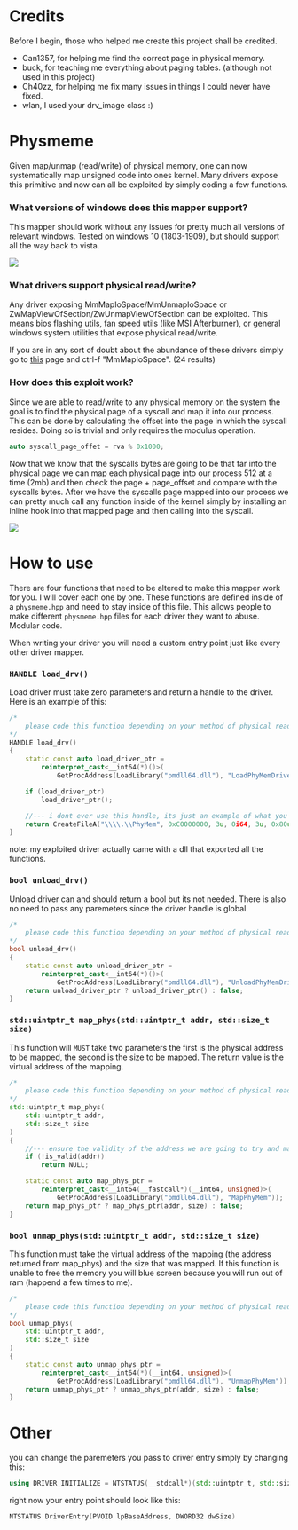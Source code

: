 # Credits

Before I begin, those who helped me create this project shall be credited.

- Can1357, for helping me find the correct page in physical memory.
- buck, for teaching me everything about paging tables. (although not used in this project)
- Ch40zz, for helping me fix many issues in things I could never have fixed.
- wlan, I used your drv_image class :)

# Physmeme

Given map/unmap (read/write) of physical memory, one can now systematically map unsigned code into ones kernel.
Many drivers expose this primitive and now can all be exploited by simply coding a few functions. 

### What versions of windows does this mapper support?

This mapper should work without any issues for pretty much all versions of relevant windows. Tested on windows 10 (1803-1909), but should support all the way back to vista.

<img src="https://cdn.discordapp.com/attachments/693313068247285821/701219951733768232/unknown.png"/>

### What drivers support physical read/write?

Any driver exposing MmMapIoSpace/MmUnmapIoSpace or ZwMapViewOfSection/ZwUnmapViewOfSection can be exploited. This means bios flashing utils, fan speed utils
(like MSI Afterburner), or general windows system utilities that expose physical read/write. 

If you are in any sort of doubt about the abundance of these drivers simply go to 
<a href="https://www.unknowncheats.me/forum/anti-cheat-bypass/334557-vulnerable-driver-megathread.html">this</a> page and ctrl-f "MmMapIoSpace". (24 results)

### How does this exploit work?

Since we are able to read/write to any physical memory on the system the goal is to find the physical page of a syscall and map it into our process. This can be done by calculating the offset into the page in which the syscall resides. Doing so is trivial and only requires the modulus operation.

```cpp
auto syscall_page_offet = rva % 0x1000;
```

Now that we know that the syscalls bytes are going to be that far into the physical page we can map each physical page into our process 512 at a time (2mb) and then
check the page + page_offset and compare with the syscalls bytes. After we have the syscalls page mapped into our process we can pretty much call any function inside
of the kernel simply by installing an inline hook into that mapped page and then calling into the syscall.

<img src="https://cdn.discordapp.com/attachments/687446832175251502/701355063939039292/unknown.png"/>

# How to use

There are four functions that need to be altered to make this mapper work for you. I will cover each one by one. These functions are defined inside of a `physmeme.hpp` and need
to stay inside of this file. This allows people to make different `physmeme.hpp` files for each driver they want to abuse. Modular code. 

When writing your driver you will need a custom entry point just like every other driver mapper.

### `HANDLE load_drv()`
Load driver must take zero parameters and return a handle to the driver. Here is an example of this:

```cpp
/*
	please code this function depending on your method of physical read/write.
*/
HANDLE load_drv()
{
	static const auto load_driver_ptr = 
		reinterpret_cast<__int64(*)()>(
			GetProcAddress(LoadLibrary("pmdll64.dll"), "LoadPhyMemDriver"));

	if (load_driver_ptr)
		load_driver_ptr();

	//--- i dont ever use this handle, its just an example of what you should do.
	return CreateFileA("\\\\.\\PhyMem", 0xC0000000, 3u, 0i64, 3u, 0x80u, 0i64);
}
```

note: my exploited driver actually came with a dll that exported all the functions.

### `bool unload_drv()`
Unload driver can and should return a bool but its not needed. There is also no need to pass any paremeters since the driver handle is global.

```cpp
/*
	please code this function depending on your method of physical read/write.
*/
bool unload_drv()
{
	static const auto unload_driver_ptr = 
		reinterpret_cast<__int64(*)()>(
			GetProcAddress(LoadLibrary("pmdll64.dll"), "UnloadPhyMemDriver"));
	return unload_driver_ptr ? unload_driver_ptr() : false;
}
```

### `std::uintptr_t map_phys(std::uintptr_t addr, std::size_t size)`

This function will `MUST` take two parameters the first is the physical address to be mapped, the second is the size to be mapped. The return
value is the virtual address of the mapping.

```cpp
/*
	please code this function depending on your method of physical read/write.
*/
std::uintptr_t map_phys(
	std::uintptr_t addr,
	std::size_t size
)
{
	//--- ensure the validity of the address we are going to try and map
	if (!is_valid(addr))
		return NULL;

	static const auto map_phys_ptr = 
		reinterpret_cast<__int64(__fastcall*)(__int64, unsigned)>(
			GetProcAddress(LoadLibrary("pmdll64.dll"), "MapPhyMem"));
	return map_phys_ptr ? map_phys_ptr(addr, size) : false;
}
```

### `bool unmap_phys(std::uintptr_t addr, std::size_t size)`

This function must take the virtual address of the mapping (the address returned from map_phys) and the size that was mapped. If this function is unable to free the memory
you will blue screen because you will run out of ram (happend a few times to me).

```cpp
/*
	please code this function depending on your method of physical read/write.
*/
bool unmap_phys(
	std::uintptr_t addr,
	std::size_t size
) 
{
	static const auto unmap_phys_ptr = 
		reinterpret_cast<__int64(*)(__int64, unsigned)>(
			GetProcAddress(LoadLibrary("pmdll64.dll"), "UnmapPhyMem"));
	return unmap_phys_ptr ? unmap_phys_ptr(addr, size) : false;
}
```

# Other

you can change the paremeters you pass to driver entry simply by changing this:

```cpp
using DRIVER_INITIALIZE = NTSTATUS(__stdcall*)(std::uintptr_t, std::size_t);
```

right now your entry point should look like this:

```cpp
NTSTATUS DriverEntry(PVOID lpBaseAddress, DWORD32 dwSize)
```
